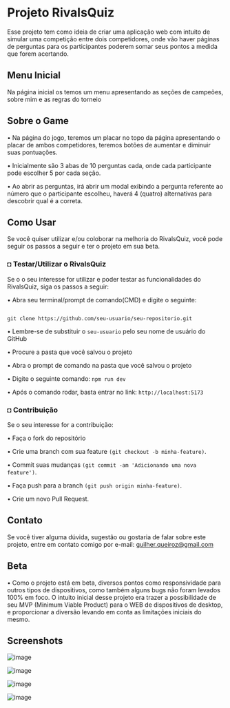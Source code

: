 # Projeto RivalsQuiz
Esse projeto tem como ideia de criar uma aplicação web com intuito de simular uma competição entre dois competidores, onde vão haver páginas de perguntas para os participantes poderem somar seus pontos a medida que forem acertando.

## Menu Inicial
Na página inicial os temos um menu apresentando as seções de campeões, sobre mim e as regras do torneio

## Sobre o Game

• Na página do jogo, teremos um placar no topo da página apresentando o placar de ambos competidores, teremos botões de aumentar e diminuir suas pontuações.

• Inicialmente são 3 abas de 10 perguntas cada, onde cada participante pode escolher 5 por cada seção.

• Ao abrir as perguntas, irá abrir um modal exibindo a pergunta referente ao número que o participante escolheu, haverá 4 (quatro) alternativas para descobrir qual é a correta.

## Como Usar
Se você quiser utilizar e/ou coloborar na melhoria do RivalsQuiz, você pode seguir os passos a seguir e ter o projeto em sua beta.

### ◘ Testar/Utilizar o RivalsQuiz
Se o o seu interesse for utilizar e poder testar as funcionalidades do RivalsQuiz, siga os passos a seguir:

• Abra seu terminal/prompt de comando(CMD) e digite o seguinte:
```

git clone https://github.com/seu-usuario/seu-repositorio.git

```
• Lembre-se de substituir o ```seu-usuario``` pelo seu nome de usuário do GitHub

• Procure a pasta que você salvou o projeto

• Abra o prompt de comando na pasta que você salvou o projeto

• Digite o seguinte comando: ```npm run dev```

• Após o comando rodar, basta entrar no link: ```http://localhost:5173```



### ◘ Contribuição
Se o seu interesse for a contribuição:

• Faça o fork do repositório

• Crie uma branch com sua feature ```(git checkout -b minha-feature)```.

• Commit suas mudanças ```(git commit -am 'Adicionando uma nova feature')```.

• Faça push para a branch ```(git push origin minha-feature)```.

• Crie um novo Pull Request.

## Contato
Se você tiver alguma dúvida, sugestão ou gostaria de falar sobre este projeto, entre em contato comigo por e-mail: guilher.queiroz@gmail.com

## Beta
• Como o projeto está em beta, diversos pontos como responsividade para outros tipos de dispositivos, como também alguns bugs não foram levados 100% em foco. O intuito inicial desse projeto era trazer a possibilidade de seu MVP (Minimum Viable Product) para o WEB de dispositivos de desktop, e proporcionar a diversão levando em conta as limitações iniciais do mesmo.

## Screenshots
![image](https://github.com/GuiHQz/quiz-final/assets/85589192/eabff533-83fb-4ded-a27f-58e045448963)

![image](https://github.com/GuiHQz/quiz-final/assets/85589192/751213b7-84ad-4824-bdcc-5fdaa973bd42)

![image](https://github.com/GuiHQz/quiz-final/assets/85589192/f13a0f21-202f-49ca-a3c9-0ddbc68b9282)

![image](https://github.com/GuiHQz/quiz-final/assets/85589192/900dda71-9832-4202-bc44-b43ca46e848b)
